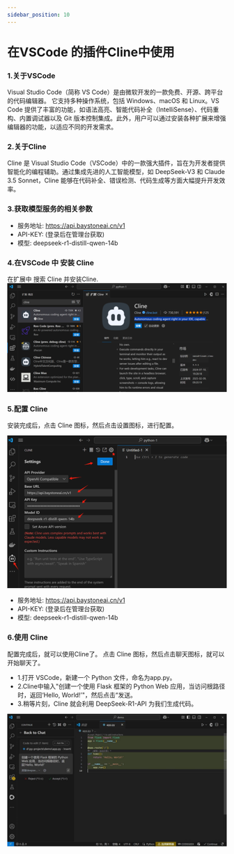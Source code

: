 ```yaml
---
sidebar_position: 10
---
```


# 在VSCode 的插件Cline中使用 

### 1.关于VSCode 
Visual Studio Code（简称 VS Code）是由微软开发的一款免费、开源、跨平台的代码编辑器。 
它支持多种操作系统，包括 Windows、macOS 和 Linux。VS Code 提供了丰富的功能，如语法高亮、智能代码补全（IntelliSense）、代码重构、内置调试器以及 Git 版本控制集成。此外，用户可以通过安装各种扩展来增强编辑器的功能，以适应不同的开发需求。


### 2.关于Cline

Cline 是 Visual Studio Code（VSCode）中的一款强大插件，旨在为开发者提供智能化的编程辅助。通过集成先进的人工智能模型，如 DeepSeek-V3 和 Claude 3.5 Sonnet，Cline 能够在代码补全、错误检测、代码生成等方面大幅提升开发效率。


### 3.获取模型服务的相关参数

- 服务地址: https://api.baystoneai.cn/v1
- API-KEY: (登录后在管理台获取)  
- 模型: deepseek-r1-distill-qwen-14b

### 4.在VSCode 中 安装 Cline

在扩展中 搜索 Cline 并安装Cline. 
![alt text](img/cline-1.png)



### 5.配置 Cline

安装完成后，点击 Cline 图标，然后点击设置图标，进行配置。

![alt text](img/cline-2.png)

- 服务地址: https://api.baystoneai.cn/v1
- API-KEY: (登录后在管理台获取)
- 模型: deepseek-r1-distill-qwen-14b


### 6.使用 Cline

配置完成后，就可以使用Cline了。 点击 Cline 图标，然后点击聊天图标，就可以开始聊天了。

- 1.打开 VSCode，新建一个 Python 文件，命名为app.py。
- 2.Cline中输入"创建一个使用 Flask 框架的 Python Web 应用，当访问根路径时，返回‘Hello, World!’"，然后点击“发送。
- 3.稍等片刻，Cline 就会利用 DeepSeek-R1-API 为我们生成代码。

![alt text](img/vs-3.png)
